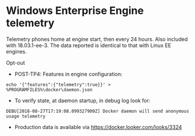 # Windows Enterprise Engine telemetry

Telemetry phones home at engine start, then every 24 hours. Also included with 18.03.1-ee-3. The data reported is identical to that with Linux EE engines.

Opt-out
* POST-TP4: Features in engine configuration:

`echo '{"features":{"telemetry":true}}' > %PROGRAMFILES%\docker\daemon.json`

* To verify state, at daemon startup, in debug log look for:

`DEBU[2018-08-27T17:19:08.099327900Z] Docker daemon will send anonymous usage telemetry`

* Production data is available via https://docker.looker.com/looks/3324
